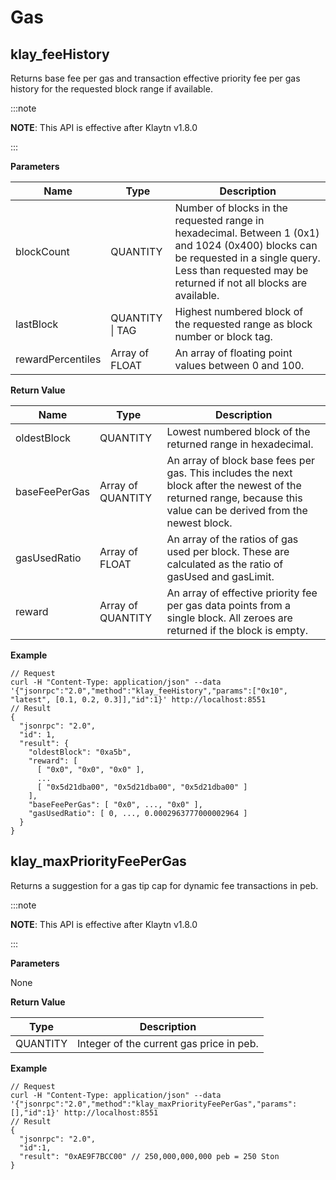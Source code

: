 # Gas

## klay_feeHistory<a id="klay_feehistory"></a>

Returns base fee per gas and transaction effective priority fee per gas history for the requested block range if available.

:::note

**NOTE**: This API is effective after Klaytn v1.8.0

:::

**Parameters**

| Name              | Type            | Description                                                                                                                                                                                                                                    |
| ----------------- | --------------- | ---------------------------------------------------------------------------------------------------------------------------------------------------------------------------------------------------------------------------------------------- |
| blockCount        | QUANTITY        | Number of blocks in the requested range in hexadecimal. Between 1 (0x1) and 1024 (0x400) blocks can be requested in a single query. Less than requested may be returned if not all blocks are available. |
| lastBlock         | QUANTITY \| TAG | Highest numbered block of the requested range as block number or block tag.                                                                                                                                                                    |
| rewardPercentiles | Array of FLOAT  | An array of floating point values between 0 and 100.                                                                                                                                                                                           |

**Return Value**

| Name          | Type              | Description                                                                                                                                                        |
| ------------- | ----------------- | ------------------------------------------------------------------------------------------------------------------------------------------------------------------ |
| oldestBlock   | QUANTITY          | Lowest numbered block of the returned range in hexadecimal.                                                                                                        |
| baseFeePerGas | Array of QUANTITY | An array of block base fees per gas. This includes the next block after the newest of the returned range, because this value can be derived from the newest block. |
| gasUsedRatio  | Array of FLOAT    | An array of the ratios of gas used per block. These are calculated as the ratio of gasUsed and gasLimit.                                                           |
| reward        | Array of QUANTITY | An array of effective priority fee per gas data points from a single block. All zeroes are returned if the block is empty.                                         |

**Example**

```shell
// Request
curl -H "Content-Type: application/json" --data '{"jsonrpc":"2.0","method":"klay_feeHistory","params":["0x10", "latest", [0.1, 0.2, 0.3]],"id":1}' http://localhost:8551
// Result
{
  "jsonrpc": "2.0",
  "id": 1,
  "result": {
    "oldestBlock": "0xa5b",
    "reward": [
      [ "0x0", "0x0", "0x0" ],
      ...
      [ "0x5d21dba00", "0x5d21dba00", "0x5d21dba00" ]
    ],
    "baseFeePerGas": [ "0x0", ..., "0x0" ],
    "gasUsedRatio": [ 0, ..., 0.0002963777000002964 ]
  }
}
```

## klay_maxPriorityFeePerGas <a id="klay_maxpriorityfeepergas"></a>

Returns a suggestion for a gas tip cap for dynamic fee transactions in peb.

:::note

**NOTE**: This API is effective after Klaytn v1.8.0

:::

**Parameters**

None

**Return Value**

| Type     | Description                              |
| -------- | ---------------------------------------- |
| QUANTITY | Integer of the current gas price in peb. |

**Example**

```shell
// Request
curl -H "Content-Type: application/json" --data '{"jsonrpc":"2.0","method":"klay_maxPriorityFeePerGas","params":[],"id":1}' http://localhost:8551
// Result
{
  "jsonrpc": "2.0",
  "id":1,
  "result": "0xAE9F7BCC00" // 250,000,000,000 peb = 250 Ston
}
```

